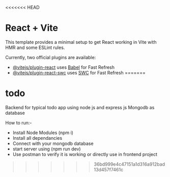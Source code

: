 <<<<<<< HEAD
# React + Vite

This template provides a minimal setup to get React working in Vite with HMR and some ESLint rules.

Currently, two official plugins are available:

- [@vitejs/plugin-react](https://github.com/vitejs/vite-plugin-react/blob/main/packages/plugin-react/README.md) uses [Babel](https://babeljs.io/) for Fast Refresh
- [@vitejs/plugin-react-swc](https://github.com/vitejs/vite-plugin-react-swc) uses [SWC](https://swc.rs/) for Fast Refresh
=======
# todo
Backend for typical todo app using node js and express js 
Mongodb as database

How to run:-
- Install Node Modules (npm i)
- Install all dependancies
- Connect with your mongodb database
- start server using (npm run dev)
- Use postman to verify it is working or directly use in frontend project


>>>>>>> 36bd999e4c47151a1d316a912bad13d457f7461c
